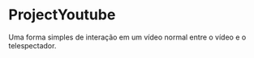 # ProjectYoutube
Uma forma simples de interação em um vídeo normal entre o vídeo e o telespectador. 
